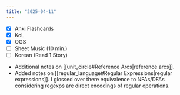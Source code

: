 ```yaml
---
title: "2025-04-11"
---
```


- [x] Anki Flashcards
- [x] KoL
- [x] OGS
- [ ] Sheet Music (10 min.)
- [ ] Korean (Read 1 Story)

* Additional notes on [[unit_circle#Reference Arcs|reference arcs]].
* Added notes on [[regular_language#Regular Expressions|regular expressions]]. I glossed over there equivalence to NFAs/DFAs considering regexps are direct encodings of regular operations.